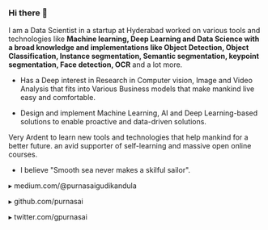 ### Hi there 👋

I am a Data Scientist in a startup at Hyderabad worked on various tools and technologies like **Machine learning, Deep Learning and Data Science with a broad knowledge and implementations like Object Detection, Object Classification, Instance segmentation, Semantic segmentation, keypoint segmentation, Face detection, OCR** and a lot more.

- Has a Deep interest in Research in Computer vision, Image and Video Analysis that fits into Various Business models that make mankind live easy and comfortable.

- Design and implement Machine Learning, AI and Deep Learning-based solutions to enable proactive and data-driven solutions.


Very Ardent to learn new tools and technologies that help mankind for a better future. an avid supporter of self-learning and massive open online courses.

- I believe "Smooth sea never makes a skilful sailor".

▸ medium.com/@purnasaigudikandula

▸ github.com/purnasai

▸ twitter.com/gpurnasai


